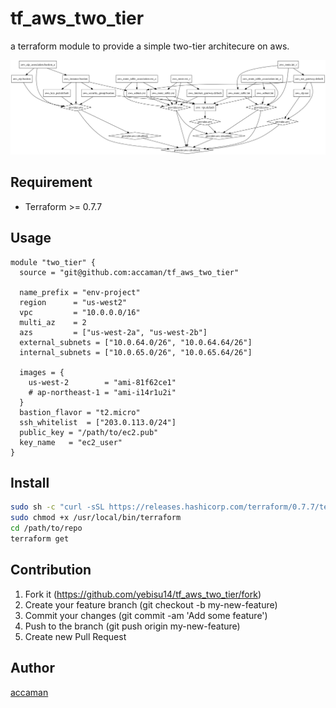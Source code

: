 # tf\_aws\_two\_tier

a terraform module to provide a simple two-tier architecure on aws.

![graph.png](./graph.png)

## Requirement

- Terraform >= 0.7.7

## Usage

```hcl
module "two_tier" {
  source = "git@github.com:accaman/tf_aws_two_tier"

  name_prefix = "env-project"
  region      = "us-west2"
  vpc         = "10.0.0.0/16"
  multi_az    = 2
  azs         = ["us-west-2a", "us-west-2b"]
  external_subnets = ["10.0.64.0/26", "10.0.64.64/26"]
  internal_subnets = ["10.0.65.0/26", "10.0.65.64/26"]

  images = {
    us-west-2        = "ami-81f62ce1"
    # ap-northeast-1 = "ami-i14r1u2i"
  }
  bastion_flavor = "t2.micro"
  ssh_whitelist  = ["203.0.113.0/24"]
  public_key = "/path/to/ec2.pub"
  key_name   = "ec2_user"
}
```

## Install

```sh
sudo sh -c "curl -sSL https://releases.hashicorp.com/terraform/0.7.7/terraform_0.7.7_darwin_amd64.zip | bsdtar -xf - -C /usr/local/bin"
sudo chmod +x /usr/local/bin/terraform
cd /path/to/repo
terraform get
```

## Contribution

1. Fork it (https://github.com/yebisu14/tf_aws_two_tier/fork)
2. Create your feature branch (git checkout -b my-new-feature)
3. Commit your changes (git commit -am 'Add some feature')
4. Push to the branch (git push origin my-new-feature)
5. Create new Pull Request

## Author

[accaman](https://github.com/accaman)
